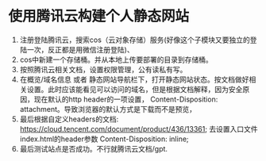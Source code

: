 # 使用腾讯云构建个人静态网站


1. 注册登陆腾讯云，搜索cos（云对象存储）服务(好像这个子模块又要独立的登陆一次，反正都是用微信注册登陆)、
2. cos中新建一个存储桶。并从本地上传要部署的目录到存储桶。
3. 按照腾讯云相关文档，设置权限管理，公有读私有写。
4. 在概览/域名信息 或者  静态网站导航栏下，打开静态网站状态。按文档做好相关设置。此时应该能看见可以访问的域名，但是根据文档解释，因为安全原因，现在默认的http header的一项设置， Content-Disposition: attachment。导致浏览器的默认方式是下载而不是预览，
5. 最后根据自定义headers的文档: https://cloud.tencent.com/document/product/436/13361; 去设置入口文件 index.html的header参数 Content-Disposition: inline;
6. 最后测试站点是否成功。不行就腾讯云文档/gpt.
